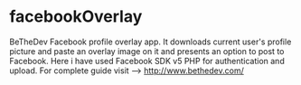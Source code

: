 # facebookOverlay
BeTheDev 
Facebook profile overlay app. It downloads current user's profile picture and paste an overlay image on it and presents an option to post to Facebook. Here i have used Facebook SDK v5 PHP for authentication and upload.
For complete guide visit --> http://www.bethedev.com/
